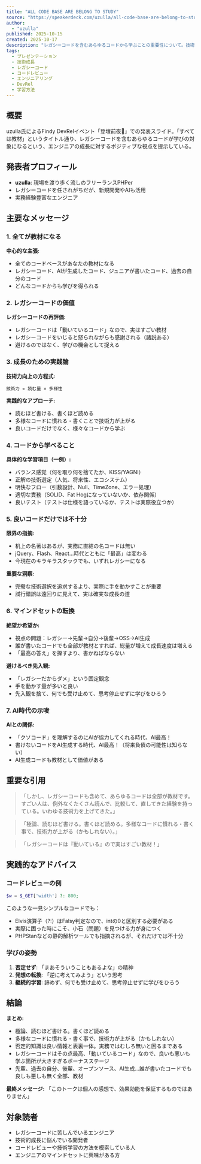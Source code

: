 ```yaml
---
title: "ALL CODE BASE ARE BELONG TO STUDY"
source: "https://speakerdeck.com/uzulla/all-code-base-are-belong-to-study"
author:
  - "uzulla"
published: 2025-10-15
created: 2025-10-17
description: "レガシーコードを含むあらゆるコードから学ぶことの重要性について。技術力向上には良いコードだけでなく、多様なコードに触れることが必要という考え方を解説したプレゼンテーション。Findy DevRelイベント「登壇前夜🌙」での発表スライド。"
tags:
  - プレゼンテーション
  - 技術成長
  - レガシーコード
  - コードレビュー
  - エンジニアリング
  - DevRel
  - 学習方法
---
```


## 概要

uzulla氏によるFindy DevRelイベント「登壇前夜🌙」での発表スライド。「すべては教材」というタイトル通り、レガシーコードを含むあらゆるコードが学びの対象になるという、エンジニアの成長に対するポジティブな視点を提示している。

## 発表者プロフィール

- **uzulla**: 現場を渡り歩く流しのフリーランスPHPer
- レガシーコードを任されがちだが、新規開発やAIも活用
- 実務経験豊富なエンジニア

## 主要なメッセージ

### 1. 全てが教材になる

**中心的な主張:**

- 全てのコードベースがあなたの教材になる
- レガシーコード、AIが生成したコード、ジュニアが書いたコード、過去の自分のコード
- どんなコードからも学びを得られる

### 2. レガシーコードの価値

**レガシーコードの再評価:**

- レガシーコードは「動いているコード」なので、実はすごい教材
- レガシーコードをいじると怒られながらも感謝される（諸説ある）
- 避けるのではなく、学びの機会として捉える

### 3. 成長のための実践論

**技術力向上の方程式:**

```
技術力 ∝ 読む量 × 多様性
```

**実践的なアプローチ:**

- 読むほど書ける、書くほど読める
- 多様なコードに慣れる・書くことで技術力が上がる
- 良いコードだけでなく、様々なコードから学ぶ

### 4. コードから学べること

**具体的な学習項目（一例）:**

- バランス感覚（何を取り何を捨てたか、KISS/YAGNI）
- 正解の技術選定（人気、将来性、エコシステム）
- 明快なフロー（引数設計、Null、TimeZone、エラー処理）
- 適切な責務（SOLID、Fat Hogになっていないか、依存関係）
- 良いテスト（テストは仕様を語っているか、テストは実際役立つか）

### 5. 良いコードだけでは不十分

**限界の指摘:**

- 机上の名著はあるが、実務に直結の名コードは無い
- jQuery、Flash、React...時代とともに「最高」は変わる
- 今現在のキラキラスタックでも、いずれレガシーになる

**重要な洞察:**

- 完璧な技術選択を追求するより、実際に手を動かすことが重要
- 試行錯誤は遠回りに見えて、実は確実な成長の道

### 6. マインドセットの転換

**絶望か希望か:**

- 視点の問題：レガシー→先輩→自分→後輩→OSS→AI生成
- 誰が書いたコードでも全部が教材とすれば、総量が増えて成長速度は増える
- 「最高の答え」を探すより、書かねばならない

**避けるべき先入観:**

- 「レガシーだからダメ」という固定観念
- 手を動かす量が多いと良い
- 先入観を捨て、何でも受け止めて、思考停止せずに学びをひろう

### 7. AI時代の示唆

**AIとの関係:**

- 「クソコード」を理解するのにAIが協力してくれる時代、AI最高！
- 書けないコードをAI生成する時代、AI最高！（将来負債の可能性は知らない）
- AI生成コードも教材として価値がある

## 重要な引用

> 「しかし、レガシーコードも含めて、あらゆるコードは全部が教材です。すごい人は、例外なくたくさん読んで、比較して、直してきた経験を持っている。いわゆる技術力を上げてきた。」

> 「極論、読むほど書ける。書くほど読める。多様なコードに慣れる・書く事で、技術力が上がる（かもしれない）。」

> 「レガシーコードは『動いている』ので実はすごい教材！」

## 実践的なアドバイス

### コードレビューの例

```php
$w = $_GET['width'] ?: 800;
```

このような一見シンプルなコードでも：

- Elvis演算子（?:）はFalsy判定なので、intの0と区別する必要がある
- 実際に困った時にこそ、小石（問題）を見つける力が身につく
- PHPStanなどの静的解析ツールでも指摘されるが、それだけでは不十分

### 学びの姿勢

1. **否定せず**: 「まあそういうこともあるよな」の精神
2. **発想の転換**: 「逆に考えてみよう」という思考
3. **継続的学習**: 諦めず、何でも受け止めて、思考停止せずに学びをひろう

## 結論

**まとめ:**

- 極論、読むほど書ける。書くほど読める
- 多様なコードに慣れる・書く事で、技術力が上がる（かもしれない）
- 否定的知識は良い情報と表裏一体。実務ではむしろ無いと困るまである
- レガシーコードはその点最高、「動いているコード」なので、良いも悪いも学ぶ箇所が大きすぎるボーナスステージ
- 先輩、過去の自分、後輩、オープンソース、AI生成...誰が書いたコードでも良しも悪しも無く全部、教材

**最終メッセージ:**
「このトークは個人の感想で、効果効能を保証するものではありません」

## 対象読者

- レガシーコードに苦しんでいるエンジニア
- 技術的成長に悩んでいる開発者
- コードレビューや技術学習の方法を模索している人
- エンジニアのマインドセットに興味がある方
